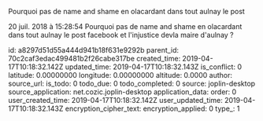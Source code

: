 Pourquoi pas de name and shame en olacardant dans tout aulnay le post

20 juil. 2018 à 15:28:54
Pourquoi pas de name and shame en olacardant dans tout aulnay le post
facebook et l\'injustice devla maire d\'aulnay ?


id: a8297d51d55a444d941b18f631e9292b
parent_id: 70c2caf3edac499481b2f26cabe317be
created_time: 2019-04-17T10:18:32.142Z
updated_time: 2019-04-17T10:18:32.143Z
is_conflict: 0
latitude: 0.00000000
longitude: 0.00000000
altitude: 0.0000
author: 
source_url: 
is_todo: 0
todo_due: 0
todo_completed: 0
source: joplin-desktop
source_application: net.cozic.joplin-desktop
application_data: 
order: 0
user_created_time: 2019-04-17T10:18:32.142Z
user_updated_time: 2019-04-17T10:18:32.143Z
encryption_cipher_text: 
encryption_applied: 0
type_: 1